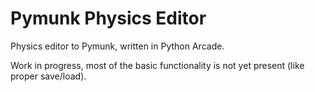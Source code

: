 # Pymunk Physics Editor

Physics editor to Pymunk, written in Python Arcade.

Work in progress, most of the basic functionality is not yet present (like proper save/load).

